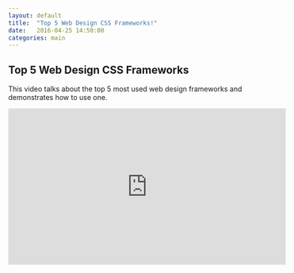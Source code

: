 ```yaml
---
layout: default
title:  "Top 5 Web Design CSS Frameworks!"
date:   2016-04-25 14:50:00
categories: main
---
```


<h2><span>Top 5 Web Design CSS Frameworks</span></h2>

This video talks about the top 5 most used web design frameworks and demonstrates how to use one. 


<div class="video-container"><iframe width="560" height="315" src="https://www.youtube.com/embed/2pCHNB3PVx0?rel=0&amp;showinfo=0" frameborder="0" allowfullscreen></iframe></div>


